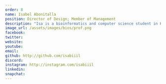 ```yaml
---
order: 8
name: Isabel Abonitalla
position: Director of Design; Member of Management
description: "Isa is a bioinformatics and computer science student in Hunter College, NY. She believes in providing accessible STEM education, especially to under-served women and minorities. One day, she hopes to see more WOC in the tech industry and positions of power because they didn't experience the discrimination and lack of representation that she had gone through herself--because being one of only a handful women in upper level classes or hackathons can be quite discouraging! At HAX, she leads the design team in maintaining the branding and providing and improving upon content and other documentation; she also supports the management team in delegating tasks, organizing long-term goals, and coordinating the members throughout HAX. In her free time, she actively participates in her campus' clubs and student government, enjoys binge-watching TV shows and consuming too much fast food."
image_url: /assets/images/bios/prof.png
facebook: 
twitter: 
website: 
youtube: 
email: 
github: http://github.com/isabiiil
discord: 
instagram: http://instagram.com/isabiiil
linkedin: 
snapchat: 
---
```

